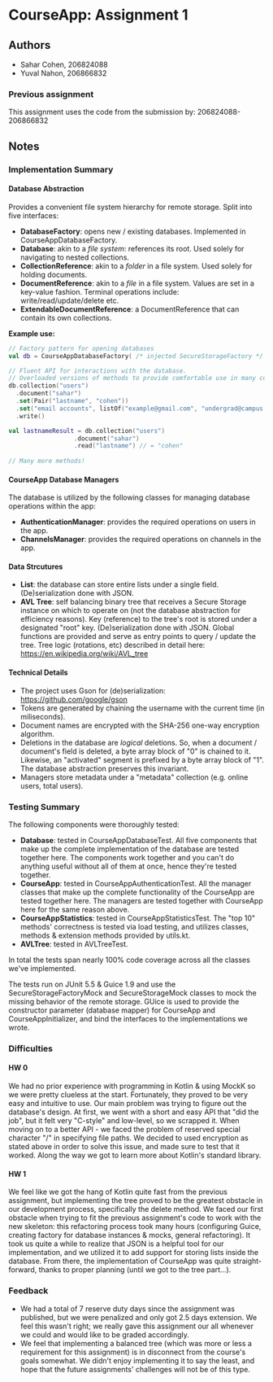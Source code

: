# CourseApp: Assignment 1

## Authors
* Sahar Cohen, 206824088
* Yuval Nahon, 206866832

### Previous assignment
This assignment uses the code from the submission by: 206824088-206866832

## Notes

### Implementation Summary

#### Database Abstraction
Provides a convenient file system hierarchy for remote storage. Split into five interfaces:

* **DatabaseFactory**: opens new / existing databases. Implemented in CourseAppDatabaseFactory.
* **Database**: akin to a *file system*: references its root. Used solely for navigating to nested collections.
* **CollectionReference**: akin to a *folder* in a file system. Used solely for holding documents.
* **DocumentReference**: akin to a *file* in a file system. Values are set in a key-value fashion. Terminal operations include: write/read/update/delete etc.
* **ExtendableDocumentReference**: a DocumentReference that can contain its own collections.

**Example use:**

```kotlin
// Factory pattern for opening databases
val db = CourseAppDatabaseFactory( /* injected SecureStorageFactory */ ).open("cool database")

// Fluent API for interactions with the database.
// Overloaded versions of methods to provide comfortable use in many common cases
db.collection("users")
  .document("sahar")
  .set(Pair("lastname", "cohen"))
  .set("email accounts", listOf("example@gmail.com", "undergrad@campus.technion.ac.il"))
  .write()

val lastnameResult = db.collection("users")
                  .document("sahar")
                  .read("lastname") // = "cohen"
                  
// Many more methods!
```

#### CourseApp Database Managers
The database is utilized by the following classes for managing database operations within the app:
* **AuthenticationManager**: provides the required operations on users in the app.
* **ChannelsManager**: provides the required operations on channels in the app.

#### Data Strcutures
* **List**: the database can store entire lists under a single field. (De)serialization done with JSON.
* **AVL Tree**: self balancing binary tree that receives a Secure Storage instance on which to operate on (not the database abstraction for efficiency reasons). Key (reference) to the tree's root is stored under a designated "root" key. (De)serialization done with JSON. Global functions are provided and serve as entry points to query / update the tree. Tree logic (rotations, etc) described in detail here: https://en.wikipedia.org/wiki/AVL_tree

#### Technical Details
* The project uses Gson for (de)serialization: https://github.com/google/gson
* Tokens are generated by chaining the username with the current time (in miliseconds).
* Document names are encrypted with the SHA-256 one-way encryption algorithm.
* Deletions in the database are *logical* deletions. So, when a document / document's field is deleted, a byte array block of "0" is chained to it. Likewise, an "activated" segment is prefixed by a byte array block of "1". The database abstraction preserves this invariant.
* Managers store metadata under a "metadata" collection (e.g. online users, total users).

### Testing Summary
The following components were thoroughly tested:
* **Database**: tested in CourseAppDatabaseTest. All five components that make up the complete implementation of the database are tested together here. The components work together and you can't do anything useful without all of them at once, hence they're tested together.
* **CourseApp**: tested in CourseAppAuthenticationTest. All the manager classes that make up the complete functionality of the CourseApp are tested together here. The managers are tested together with CourseApp here for the same reason above.
* **CourseAppStatistics**: tested in CourseAppStatisticsTest. The "top 10" methods' correctness is tested via load testing, and utilizes classes, methods & extension methods provided by utils.kt.
* **AVLTree**: tested in AVLTreeTest.

In total the tests span nearly 100% code coverage across all the classes we've implemented.

The tests run on JUnit 5.5 & Guice 1.9 and use the SecureStorageFactoryMock and SecureStorageMock classes to mock the missing behavior of the remote storage. GUice is used to provide the constructor parameter (database mapper) for CourseApp and CourseAppInitializer, and bind the interfaces to the implementations we wrote.

### Difficulties

#### HW 0
We had no prior experience with programming in Kotlin & using MockK so we were pretty clueless at the start. Fortunately, they proved to be very easy and intuitive to use. Our main problem was trying to figure out the database's design. At first, we went with a short and easy API that "did the job", but it felt very "C-style" and low-level, so we scrapped it. When moving on to a better API - we faced the problem of reserved special character "/" in specifying file paths. We decided to used encryption as stated above in order to solve this issue, and made sure to test that it worked. Along the way we got to learn more about Kotlin's standard library.

#### HW 1
We feel like we got the hang of Kotlin quite fast from the previous assignment, but implementing the tree proved to be the greatest obstacle in our development process, specifically the delete method. We faced our first obstacle when trying to fit the previous assignment's code to work with the new skeleton: this refactoring process took many hours (configuring Guice, creating factory for database instances & mocks, general refactoring). It took us quite a while to realize that JSON is a helpful tool for our implementation, and we utilized it to add support for storing lists inside the database. From there, the implementation of CourseApp was quite straight-forward, thanks to proper planning (until we got to the tree part...).

### Feedback
* We had a total of 7 reserve duty days since the assignment was published, but we were penalized and only got 2.5 days extension. We feel this wasn't right; we really gave this assignment our all whenever we could and would like to be graded accordingly.
* We feel that implementing a balanced tree (which was more or less a requirement for this assignment) is in disconnect from the course's goals somewhat. We didn't enjoy implementing it to say the least, and hope that the future assignments' challenges will not be of this type.
